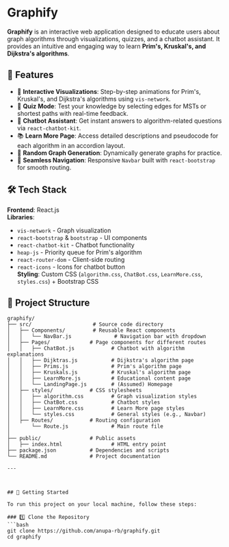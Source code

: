 # Graphify  

**Graphify** is an interactive web application designed to educate users about graph algorithms through visualizations, quizzes, and a chatbot assistant. It provides an intuitive and engaging way to learn **Prim's, Kruskal's, and Dijkstra's algorithms**.  

## 🚀 Features  

- 🎥 **Interactive Visualizations**: Step-by-step animations for Prim's, Kruskal's, and Dijkstra's algorithms using `vis-network`.  
- 📝 **Quiz Mode**: Test your knowledge by selecting edges for MSTs or shortest paths with real-time feedback.  
- 🤖 **Chatbot Assistant**: Get instant answers to algorithm-related questions via `react-chatbot-kit`.  
- 📚 **Learn More Page**: Access detailed descriptions and pseudocode for each algorithm in an accordion layout.  
- 🔄 **Random Graph Generation**: Dynamically generate graphs for practice.  
- 🧭 **Seamless Navigation**: Responsive `Navbar` built with `react-bootstrap` for smooth routing.  

## 🛠️ Tech Stack  

**Frontend**: React.js  
**Libraries**:  
- `vis-network` - Graph visualization  
- `react-bootstrap` & `bootstrap` - UI components  
- `react-chatbot-kit` - Chatbot functionality  
- `heap-js` - Priority queue for Prim's algorithm  
- `react-router-dom` - Client-side routing  
- `react-icons` - Icons for chatbot button  
**Styling**: Custom CSS (`algorithm.css`, `ChatBot.css`, `LearnMore.css`, `styles.css`) + Bootstrap CSS  


## 📂 Project Structure  

```plaintext
graphify/
├── src/                    # Source code directory
│   ├── Components/         # Reusable React components
│   │   └── NavBar.js              # Navigation bar with dropdown
│   ├── Pages/             # Page components for different routes
│   │   ├── ChatBot.js            # Chatbot with algorithm explanations
│   │   ├── Dijktras.js           # Dijkstra's algorithm page
│   │   ├── Prims.js              # Prim's algorithm page
│   │   ├── Kruskals.js           # Kruskal's algorithm page
│   │   ├── LearnMore.js          # Educational content page
│   │   └── LandingPage.js        # (Assumed) Homepage
│   ├── styles/            # CSS stylesheets
│   │   ├── algorithm.css         # Graph visualization styles
│   │   ├── ChatBot.css           # Chatbot styles
│   │   ├── LearnMore.css         # Learn More page styles
│   │   └── styles.css            # General styles (e.g., Navbar)
│   ├── Routes/            # Routing configuration
│       └── Route.js              # Main route file
│   
├── public/                # Public assets
│   ├── index.html                # HTML entry point
├── package.json           # Dependencies and scripts
└── README.md              # Project documentation

---



## 🎯 Getting Started  

To run this project on your local machine, follow these steps:  

### 1️⃣ Clone the Repository  
```bash
git clone https://github.com/anupa-rb/graphify.git
cd graphify
